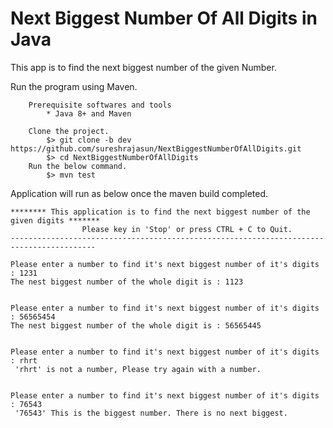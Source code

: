 # Next Biggest Number Of All Digits in  Java

This app is to find the next biggest number of the given Number.

Run the program using Maven.
       
        Prerequisite softwares and tools
            * Java 8+ and Maven
 
        Clone the project.
            $> git clone -b dev https://github.com/sureshrajasun/NextBiggestNumberOfAllDigits.git
            $> cd NextBiggestNumberOfAllDigits
        Run the below command.
            $> mvn test


 Application will run as below once the maven build completed.

    ******** This application is to find the next biggest number of the given digits *******
                    Please key in 'Stop' or press CTRL + C to Quit.                             
    -----------------------------------------------------------------------------------------
      
    Please enter a number to find it's next biggest number of it's digits : 1231
    The nest biggest number of the whole digit is : 1123
    
    
    Please enter a number to find it's next biggest number of it's digits : 56565454
    The nest biggest number of the whole digit is : 56565445
    
    
    Please enter a number to find it's next biggest number of it's digits : rhrt
     'rhrt' is not a number, Please try again with a number.
    
    
    Please enter a number to find it's next biggest number of it's digits : 76543
     '76543' This is the biggest number. There is no next biggest.
